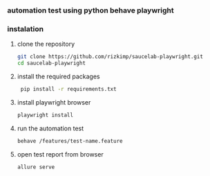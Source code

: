 ### automation test using python behave playwright
### instalation

1. clone the repository

    ```bash
    git clone https://github.com/rizkimp/saucelab-playwright.git
    cd saucelab-playwright
    ```

2. install the required packages

   ```bash
    pip install -r requirements.txt
    ```

3. install playwright browser

    ```bash
    playwright install
    ```

4. run the automation test

    ```bash
    behave /features/test-name.feature
    ```

5. open test report from browser

    ```bash
    allure serve
    ```